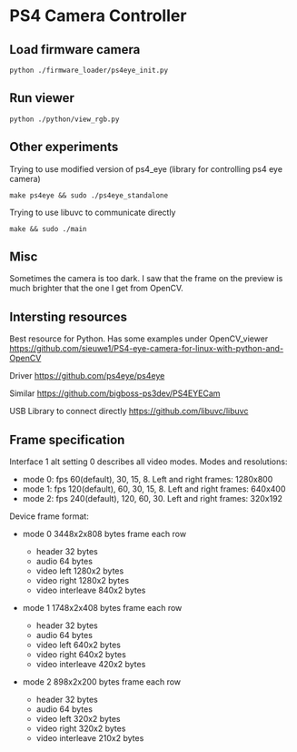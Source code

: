 # PS4 Camera Controller

## Load firmware camera

```
python ./firmware_loader/ps4eye_init.py
```

## Run viewer
```
python ./python/view_rgb.py
```

## Other experiments

Trying to use modified version of ps4_eye (library for controlling ps4 eye camera)
```
make ps4eye && sudo ./ps4eye_standalone
```

Trying to use libuvc to communicate directly
```
make && sudo ./main
```

## Misc
Sometimes the camera is too dark. I saw that the frame on the preview is much brighter that the one I get from OpenCV.

## Intersting resources

Best resource for Python. Has some examples under OpenCV_viewer
https://github.com/sieuwe1/PS4-eye-camera-for-linux-with-python-and-OpenCV

Driver
https://github.com/ps4eye/ps4eye

Similar
https://github.com/bigboss-ps3dev/PS4EYECam

USB Library to connect directly
https://github.com/libuvc/libuvc

## Frame specification

Interface 1 alt setting 0 describes all video modes.
Modes and resolutions:
- mode 0: fps 60(default), 30, 15, 8. Left and right frames: 1280x800
- mode 1: fps 120(default), 60, 30, 15, 8. Left and right frames: 640x400
- mode 2: fps 240(default), 120, 60, 30. Left and right frames: 320x192

Device frame format:

- mode 0 3448x2x808 bytes frame each row
  - header 32 bytes
  - audio 64 bytes
  - video left 1280x2 bytes
  - video right 1280x2 bytes
  - video interleave 840x2 bytes

- mode 1 1748x2x408 bytes frame each row
  - header 32 bytes
  - audio 64 bytes
  - video left 640x2 bytes
  - video right 640x2 bytes
  - video interleave 420x2 bytes

- mode 2 898x2x200 bytes frame each row
  - header 32 bytes
  - audio 64 bytes
  - video left 320x2 bytes
  - video right 320x2 bytes
  - video interleave 210x2 bytes
